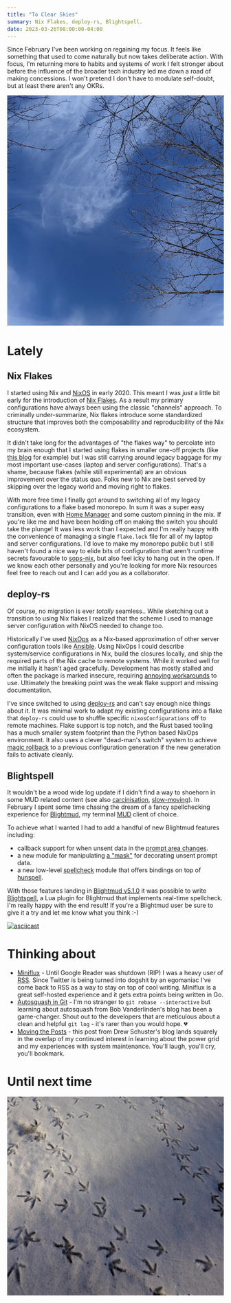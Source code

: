 ```yaml
---
title: "To Clear Skies"
summary: Nix Flakes, deploy-rs, Blightspell.
date: 2023-03-26T08:00:00-04:00
---
```


Since February I've been working on regaining my focus. It feels like something
that used to come naturally but now takes deliberate action. With focus, I'm
returning more to habits and systems of work I felt stronger about before
the influence of the broader tech industry led me down a road of making
concessions. I won't pretend I don't have to modulate self-doubt, but at least
there aren't any OKRs.

![Sky](./sky.png)

# Lately

## Nix Flakes

I started using Nix and [NixOS] in early 2020. This meant I was _just_ a little
bit early for the introduction of [Nix Flakes]. As a result my primary
configurations have always been using the classic "channels" approach. To
criminally under-summarize, Nix flakes introduce some standardized structure
that improves both the composability and reproducibility of the Nix ecosystem.


It didn't take long for the advantages of "the flakes way" to percolate into my
brain enough that I started using flakes in smaller one-off projects (like
[this blog] for example) but I was still carrying around legacy baggage for my
most important use-cases (laptop and server configurations). That's a shame,
because flakes (while still experimental) are an obvious improvement over the
status quo. Folks new to Nix are best served by skipping over the legacy world
and moving right to flakes.

With more free time I finally got around to switching all of my legacy
configurations to a flake based monorepo. In sum it was a super easy transition,
even with [Home Manager] and some custom pinning in the mix. If you're like me
and have been holding off on making the switch you should take the plunge! It
was less work than I expected and I'm really happy with the convenience of
managing a single `flake.lock` file for all of my laptop and server
configurations. I'd love to make my monorepo public but I still haven't found
a nice way to elide bits of configuration that aren't runtime secrets favourable
to [sops-nix], but also feel icky to hang out in the open. If we know each other
personally and you're looking for more Nix resources feel free to reach out and
I can add you as a collaborator.

[NixOS]: https://nixos.org/
[Nix Flakes]: https://www.tweag.io/blog/2020-05-25-flakes/
[this blog]: https://github.com/cpu/woodwidelog/blob/main/flake.nix
[Home Manager]: https://github.com/nix-community/home-manager
[sops-nix]: https://github.com/Mic92/sops-nix

## deploy-rs

Of course, no migration is ever _totally_ seamless.. While sketching out
a transition to using Nix flakes I realized that the scheme I used to manage
server configuration with NixOS needed to change too.

Historically I've used [NixOps] as a Nix-based approximation of other
server configuration tools like [Ansible]. Using NixOps I could describe
system/service configurations in Nix, build the closures locally, and ship the
required parts of the Nix cache to remote systems. While it worked well for
me initially it hasn't aged gracefully. Development has mostly stalled and often
the package is marked insecure, requiring [annoying workarounds][insecure] to
use. Ultimately the breaking point was the weak flake support and missing
documentation.

I've since switched to using [deploy-rs] and can't say enough nice things about
it. It was minimal work to adapt my existing configurations into a flake that
`deploy-rs` could use to shuffle specific `nixosConfigurations` off to remote
machines. Flake support is top notch, and the Rust based tooling has a much
smaller system footprint than the Python based NixOps environment. It also uses
a clever "dead-man's switch" system to achieve [magic rollback] to a previous
configuration generation if the new generation fails to activate cleanly.

[NixOps]: https://github.com/NixOS/nixops
[Ansible]: https://www.ansible.com/
[insecure]: https://nixos.org/manual/nixpkgs/stable/#sec-allow-insecure
[deploy-rs]: https://github.com/serokell/deploy-rs
[magic rollback]: https://github.com/serokell/deploy-rs#magic-rollback

## Blightspell

It wouldn't be a wood wide log update if I didn't find a way to shoehorn in some
MUD related content (see also [carcinisation], [slow-moving]). In February
I spent some time chasing the dream of a fancy spellchecking experience for
[Blightmud], my terminal [MUD] client of choice.

To achieve what I wanted I had to add a handful of new Blightmud features
including:

* callback support for when unsent data in the [prompt area changes].
* a new module for manipulating [a "mask"][masking] for decorating unsent prompt
  data.
* a new low-level [spellcheck] module that offers bindings on top of [hunspell].

With those features landing in [Blightmud v5.1.0] it was possible to write
[Blightspell], a Lua plugin for Blightmud that implements real-time spellcheck.
I'm really happy with the end result! If you're a Blightmud user be sure to give
it a try and let me know what you think :-)

[![asciicast](https://asciinema.org/a/uHAMcFnDaLxHbzqGxtJrwNCx0.svg)](https://asciinema.org/a/uHAMcFnDaLxHbzqGxtJrwNCx0)

[slow-moving]: https://log.woodweb.ca/2022/10/slow-moving/
[carcinisation]: https://log.woodweb.ca/2023/01/carcinisation/
[Blightmud]: https://github.com/blightmud/blightmud
[MUD]: https://en.wikipedia.org/wiki/MUD
[prompt area changes]: https://github.com/Blightmud/Blightmud/blob/6b4c5fefebddb31694140afa0e544bec4b276ab2/resources/help/prompt.md?plain=1#L39-L49
[masking]: https://github.com/Blightmud/Blightmud/blob/dev/resources/help/prompt_mask.md
[spellcheck]: https://github.com/Blightmud/Blightmud/blob/dev/resources/help/spellcheck.md
[hunspell]: https://hunspell.github.io/
[Blightmud v5.1.0]: https://github.com/Blightmud/Blightmud/releases/tag/v5.1.0
[Blightspell]: https://github.com/cpu/blightspell

# Thinking about

* [Miniflux] - Until Google Reader was shutdown (RIP) I was a heavy user of
  [RSS]. Since Twitter is being turned into dogshit by an egomaniac I've come
  back to RSS as a way to stay on top of cool writing. Miniflux is a great
  self-hosted experience and it gets extra points being written in Go.
* [Autosquash in Git] - I'm no stranger to `git rebase --interactive` but
  learning about autosquash from Bob Vanderlinden's blog has been
  a game-changer. Shout out to the developers that are meticulous about a clean
  and helpful `git log` - it's rarer than you would hope. 💔
* [Moving the Posts] - this post from Drew Schuster's blog lands squarely in the
  overlap of my continued interest in learning about the power grid and my
  experiences with system maintenance. You'll laugh, you'll cry, you'll
  bookmark.

[Miniflux]: https://github.com/miniflux/v2
[RSS]: https://en.wikipedia.org/wiki/RSS
[Autosquash in Git]: https://bobvanderlinden.me/autosquash-in-git/
[Moving the Posts]: https://drew.shoes/posts/moving-the-posts/

# Until next time

![Turkey Tracks](./tracks.png)

